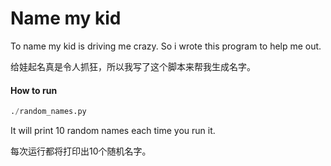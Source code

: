# Name my kid

To name my kid is driving me crazy. So i wrote this program to help me out.

给娃起名真是令人抓狂，所以我写了这个脚本来帮我生成名字。

#### How to run
```python
./random_names.py
```

It will print 10 random names each time you run it.

每次运行都将打印出10个随机名字。